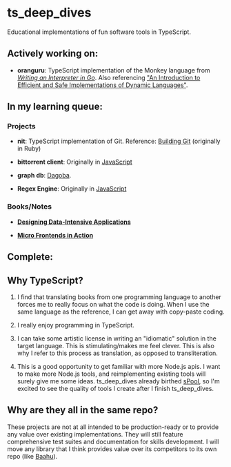 # ts_deep_dives

Educational implementations of fun software tools in TypeScript.

## Actively working on:

- **oranguru**: TypeScript implementation of the Monkey language from [_Writing an Interpreter in Go_](https://interpreterbook.com/). Also referencing ["An Introduction to Efficient and Safe Implementations of Dynamic Languages"](https://stefan-marr.de/2020/06/efficient-and-safe-implementations-of-dynamic-languages/).

## In my learning queue:

### Projects

- **nit**: TypeScript implementation of Git. Reference: [Building Git](https://shop.jcoglan.com/building-git/) (originally in Ruby)

- **bittorrent client**: Originally in [JavaScript](https://allenkim67.github.io/programming/2016/05/04/how-to-make-your-own-bittorrent-client.html)

- **graph db**: [Dagoba](http://aosabook.org/en/500L/dagoba-an-in-memory-graph-database.html).

- **Regex Engine**: Originally in [JavaScript](https://deniskyashif.com/2019/02/17/implementing-a-regular-expression-engine/)

### Books/Notes

- [**Designing Data-Intensive Applications**](https://www.oreilly.com/library/view/designing-data-intensive-applications/9781491903063/)

- [**Micro Frontends in Action**](https://www.manning.com/books/micro-frontends-in-action)

## Complete:

## Why TypeScript?

1. I find that translating books from one programming language to another forces me to really focus on what the code is doing. When I use the same language as the reference, I can get away with copy-paste coding. 

2. I really enjoy programming in TypeScript.

3. I can take some artistic license in writing an "idiomatic" solution in the target language. This is stimulating/makes me feel clever. This is also why I refer to this process as translation, as opposed to transliteration.

4) This is a good opportunity to get familiar with more Node.js apis. I want to make more Node.js tools, and reimplementing existing tools will surely give me some ideas. ts_deep_dives already birthed [sPool](https://github.com/tjkandala/sPool), so I'm excited to see the quality of tools I create after I finish ts_deep_dives.

## Why are they all in the same repo?

These projects are not at all intended to be production-ready or to provide any value over existing implementations. They will still feature comprehensive test suites and documentation for skills development. I will move any library that I think provides value over its competitors to its own repo (like [Baahu](https://github.com/tjkandala/baahu)).

